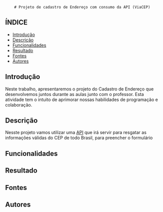         # Projeto de cadastro de Endereço com consumo da API (ViaCEP)

## ÍNDICE 

* [Introdução](#introdução)
* [Descrição](#descrição)
* [Funcionalidades](#funcionalidades)
* [Resultado](#resultado)
* [Fontes](#fontes)
* [Autores](#autores)

## Introdução

Neste trabalho, apresentaremos o projeto do Cadastro de Endereço que desenvolvemos juntos durante as aulas junto com o professor. Esta atividade tem o intuito de aprimorar nossas habilidades de programação e colaboração.

## Descrição

Nesste projeto vamos utilizar uma [API](https://viacep.com.br/) que irá servir para resgatar as informações válidas do CEP de todo Brasil, para preencher o formulário 

## Funcionalidades 

## Resultado

## Fontes

## Autores 